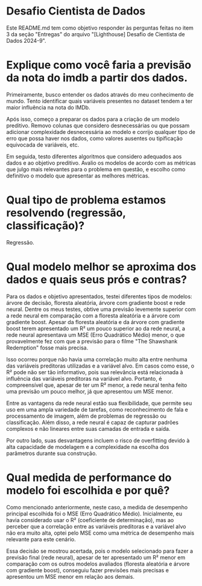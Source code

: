 # Desafio Cientista de Dados
Este README.md tem como objetivo responder às perguntas feitas no item 3 da seção "Entregas" do arquivo "[Lighthouse] Desafio de Cientista de Dados 2024-9".

# Explique como você faria a previsão da nota do imdb a partir dos dados.
Primeiramente, busco entender os dados através do meu conhecimento de mundo. Tento identificar quais variáveis presentes no dataset tendem a ter maior influência na nota do IMDb.

Após isso, começo a preparar os dados para a criação de um modelo preditivo. Removo colunas que considero desnecessárias ou que possam adicionar complexidade desnecessária ao modelo e corrijo qualquer tipo de erro que possa haver nos dados, como valores ausentes ou tipificação equivocada de variáveis, etc.

Em seguida, testo diferentes algoritmos que considero adequados aos dados e ao objetivo preditivo. Avalio os modelos de acordo com as métricas que julgo mais relevantes para o problema em questão, e escolho como definitivo o modelo que apresentar as melhores métricas.

# Qual tipo de problema estamos resolvendo (regressão, classificação)?
Regressão.

# Qual modelo melhor se aproxima dos dados e quais seus prós e contras? 
Para os dados e objetivo apresentados, testei diferentes tipos de modelos: árvore de decisão, floresta aleatória, árvore com gradiente boost e rede neural. Dentre os meus testes, obtive uma previsão levemente superior com a rede neural em comparação com a floresta aleatória e a árvore com gradiente boost. Apesar da floresta aleatória e da árvore com gradiente boost terem apresentado um R² um pouco superior ao da rede neural, a rede neural apresentava um MSE (Erro Quadrático Médio) menor, o que provavelmente fez com que a previsão para o filme "The Shawshank Redemption" fosse mais precisa.

Isso ocorreu porque não havia uma correlação muito alta entre nenhuma das variáveis preditoras utilizadas e a variável alvo. Em casos como esse, o R² pode não ser tão informativo, pois sua relevância está relacionada à influência das variáveis preditoras na variável alvo. Portanto, é compreensível que, apesar de ter um R² menor, a rede neural tenha feito uma previsão um pouco melhor, já que apresentou um MSE menor.

Entre as vantagens da rede neural estão sua flexibilidade, que permite seu uso em uma ampla variedade de tarefas, como reconhecimento de fala e processamento de imagem, além de problemas de regressão ou classificação. Além disso, a rede neural é capaz de capturar padrões complexos e não lineares entre suas camadas de entrada e saída.

Por outro lado, suas desvantagens incluem o risco de overfitting devido à alta capacidade de modelagem e a complexidade na escolha dos parâmetros durante sua construção.

# Qual medida de performance do modelo foi escolhida e por quê?
Como mencionado anteriormente, neste caso, a medida de desempenho principal escolhida foi o MSE (Erro Quadrático Médio). Inicialmente, eu havia considerado usar o R² (coeficiente de determinação), mas ao perceber que a correlação entre as variáveis preditoras e a variável alvo não era muito alta, optei pelo MSE como uma métrica de desempenho mais relevante para este cenário.

Essa decisão se mostrou acertada, pois o modelo selecionado para fazer a previsão final (rede neural), apesar de ter apresentado um R² menor em comparação com os outros modelos avaliados (floresta aleatória e árvore com gradiente boost), conseguiu fazer previsões mais precisas e apresentou um MSE menor em relação aos demais.
